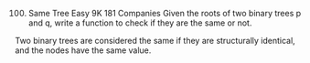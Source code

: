 ﻿100. Same Tree
     Easy
     9K
     181
     Companies
     Given the roots of two binary trees p and q, write a function to check if they are the same or not.

Two binary trees are considered the same if they are structurally identical, and the nodes have the same value.